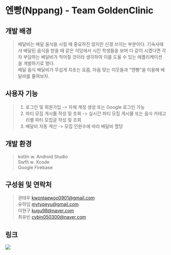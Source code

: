 # 엔빵(Nppang) - Team GoldenClinic

## 개발 배경
 > 배달비는 배달 음식을 시킬 때 중요하진 않지만 신경 쓰이는 부분이다. 기숙사에서 배달된 음식을 받을 때 같은 식당에서 시킨 학생들을 보며 다 같이 시켰다면 각자 부담하는 배달비가 적어질 것이라 생각하여 이를 도울 수 있는 애플리케이션을 개발하기로 했다. <br> 배달 음식 배달비가 무섭게 치솟는 요즘, 마음 맞는 이웃들과 "엔빵"을 이용해 배달비를 줄여보자.
 
## 사용자 기능
   > 1. 로그인 및 회원가입 -> 자체 계정 생성 또는 Google 로그인 가능
   > 2. 파티 모집 게시물 작성 및 조회 -> 실시간 파티 모집 게시물 또는 음식 카테고리별 파티 모집글 작성 및 조회
   > 3. 배달비 자동 계산 -> 모집 인원수에 따라 배달비 할당
   
 ## 개발 환경
  > kotlin w. Android Studio <br>
  > Swfit w. Xcode <br>
  > Google Firebase <br>

## 구성원 및 연락처
> 권태우 kwontaewoo0901@gmail.com  
> 유하임 mytypeyu@gmail.com  
> 이현구 kugu98@naver.com  
> 최유빈 cybin050300@naver.com  

## 링크
<a href="https://trello.com/2022goldenclinic"><img src="https://img.shields.io/badge/Trello-FF6A6A?style=flat-square&logo=Trello&logoColor=white&link=https://trello.com/b/DmO8LTNt/%EC%84%B8%ED%83%81%EA%B8%B0-%EC%95%B1-%EC%8A%A4%ED%81%AC%EB%9F%BC-%ED%94%84%EB%A0%88%EC%9E%84%EC%9B%8C%ED%81%AC"/></a> 
